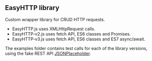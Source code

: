 ## EasyHTTP library

Custom wrapper library for CRUD HTTP requests.

* EasyHTTP.js uses XMLHttpRequest calls.
* EasyHTTP-v2.js uses fetch API, ES6 classes and Promises.
* EasyHTTP-v3.js uses fetch API, ES6 classes and ES7 async/await.

The examples folder contains test calls for each of the library versions, using the fake REST API [JSONPlaceholder](https://jsonplaceholder.typicode.com/).

